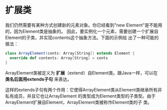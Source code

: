 扩展类
===================================================================================
我们仍然需要有某种方式创建新的元素对象。你已经看到"new Element"是不能用的，因为Element类是抽象的。
因此，要实例化一个元素，需要创建一个扩展自Element的子类，并实现contents这个抽象方法。下面的示例给
出了一种可能的做法：
```scala
class ArrayElement(conts: Array[String]) extends Element {
  override def contents: Array[String] = conts
}
```
ArrayElement类被定义为 **扩展**（extend）自Element类。跟Java一样，可以在 **类名后面用extends子句**
来表达。

这样的extends子句有两个作用：它使得ArrayElement类从Element类继承所有非私有成员，并且它也让ArrayElement
的类型成为Element类型的子类型。由于ArrayElement扩展自Element，ArrayElement类被称作Element类的子
类。